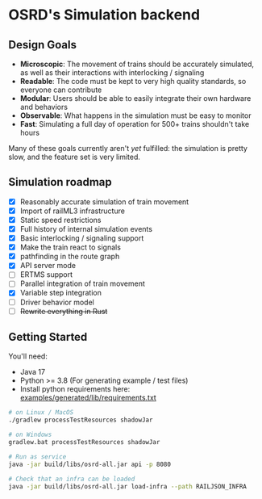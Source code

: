 # OSRD's Simulation backend

## Design Goals

* **Microscopic**: The movement of trains should be accurately simulated, as well as their interactions with interlocking / signaling
* **Readable**: The code must be kept to very high quality standards, so everyone can contribute
* **Modular**: Users should be able to easily integrate their own hardware and behaviors
* **Observable**: What happens in the simulation must be easy to monitor
* **Fast**: Simulating a full day of operation for 500+ trains shouldn't take hours

Many of these goals currently aren't _yet_ fulfilled: the simulation is pretty slow, and the feature set is very limited.

## Simulation roadmap

 - [x] Reasonably accurate simulation of train movement
 - [x] Import of railML3 infrastructure
 - [x] Static speed restrictions
 - [x] Full history of internal simulation events
 - [x] Basic interlocking / signaling support
 - [X] Make the train react to signals
 - [X] pathfinding in the route graph
 - [X] API server mode
 - [ ] ERTMS support
 - [ ] Parallel integration of train movement
 - [X] Variable step integration
 - [ ] Driver behavior model
 - [ ] ~~Rewrite everything in Rust~~

## Getting Started

You'll need:
 - Java 17
 - Python >= 3.8 (For generating example / test files)
 - Install python requirements here: [examples/generated/lib/requirements.txt](examples/generated/lib/requirements.txt)

```sh
# on Linux / MacOS
./gradlew processTestResources shadowJar

# on Windows
gradlew.bat processTestResources shadowJar

# Run as service
java -jar build/libs/osrd-all.jar api -p 8080

# Check that an infra can be loaded
java -jar build/libs/osrd-all.jar load-infra --path RAILJSON_INFRA
```
